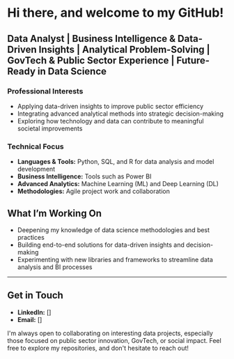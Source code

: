 
# Hi there, and welcome to my GitHub!

## Data Analyst | Business Intelligence & Data-Driven Insights | Analytical Problem-Solving | GovTech & Public Sector Experience | Future-Ready in Data Science

### Professional Interests
- Applying data-driven insights to improve public sector efficiency
- Integrating advanced analytical methods into strategic decision-making
- Exploring how technology and data can contribute to meaningful societal improvements

### Technical Focus
- **Languages & Tools:** Python, SQL, and R for data analysis and model development
- **Business Intelligence:** Tools such as Power BI
- **Advanced Analytics:** Machine Learning (ML) and Deep Learning (DL)
- **Methodologies:** Agile project work and collaboration

## What I’m Working On
- Deepening my knowledge of data science methodologies and best practices
- Building end-to-end solutions for data-driven insights and decision-making
- Experimenting with new libraries and frameworks to streamline data analysis and BI processes

---
## Get in Touch
- **LinkedIn:** []
- **Email:** []

I'm always open to collaborating on interesting data projects, especially those focused on public sector innovation, GovTech, or social impact. Feel free to explore my repositories, and don't hesitate to reach out!
